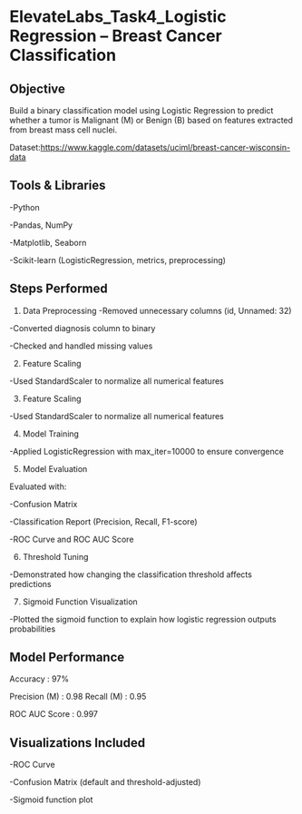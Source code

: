 # ElevateLabs_Task4_Logistic Regression – Breast Cancer Classification

## Objective
  Build a binary classification model using Logistic Regression to predict whether a tumor is Malignant (M) or Benign (B) based on features extracted from breast mass cell nuclei.

  Dataset:https://www.kaggle.com/datasets/uciml/breast-cancer-wisconsin-data


## Tools & Libraries
  -Python 

  -Pandas, NumPy


  -Matplotlib, Seaborn

  -Scikit-learn (LogisticRegression, metrics, preprocessing)

## Steps Performed
1. Data Preprocessing
   -Removed unnecessary columns (id, Unnamed: 32)

  -Converted diagnosis column to binary

  -Checked and handled missing values

2. Feature Scaling

  -Used StandardScaler to normalize all numerical features

3. Feature Scaling

  -Used StandardScaler to normalize all numerical features

4. Model Training

  -Applied LogisticRegression with max_iter=10000 to ensure convergence

5. Model Evaluation

  Evaluated with:

  -Confusion Matrix

  -Classification Report (Precision, Recall, F1-score)

  -ROC Curve and ROC AUC Score

6. Threshold Tuning

  -Demonstrated how changing the classification threshold affects predictions

7. Sigmoid Function Visualization

  -Plotted the sigmoid function to explain how logistic regression outputs probabilities

## Model Performance

  Accuracy       : 97%

  Precision (M)  : 0.98
  Recall (M)     : 0.95

  ROC AUC Score  : 0.997

## Visualizations Included

  -ROC Curve

  -Confusion Matrix (default and threshold-adjusted)

  -Sigmoid function plot


